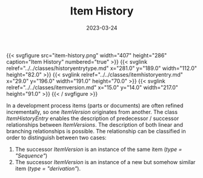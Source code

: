﻿---
title: Item History
toc: false
type: specs
layout: diagram
date: "2023-03-24"
draft: false
specification: VEC
version: 2.0.2
documentType: "Recommendation"
elementType: Diagram
classes:
  - HistoryEntryType
  - ItemHistoryEntry
  - ItemVersion
menu:
  VEC-2.0.2:    
    parent: pdm-information
    identifier: pdm-information/item-history
    weight: 1003003 

# Prev/next pager order (if `docs_section_pager` enabled in `params.toml`)
weight: 1003003
---
{{< svgfigure src="item-history.png" width="407" height="286" caption="Item History" numbered="true" >}}
  {{< svglink relref="../../classes/historyentrytype.md" x="281.0" y="189.0" width="112.0" height="82.0" >}}
  {{< svglink relref="../../classes/itemhistoryentry.md" x="29.0" y="196.0" width="191.0" height="70.0" >}}
  {{< svglink relref="../../classes/itemversion.md" x="15.0" y="14.0" width="217.0" height="91.0" >}}
{{< / svgfigure >}}
<p> In a development process items (parts or documents)&#160;are often refined incrementally, so one <i>ItemVersion </i>originates from another. The class <i>ItemHistoryEntry</i> enables the description of predecessor / successor relationships between <i>ItemVersions</i>. The description of both linear and branching relationships is possible. The relationship can be classified in order to distinguish between two cases:      </p>      <ol>       <li> The successor <i>ItemVersion</i> is an instance of the same item (<i>type = &quot;Sequence&quot;</i>)        </li>       <li> The successor <i>ItemVersion</i> is an instance of a new but somehow similar item (<i>type = &quot;derivation&quot;</i>).        </li>     </ol>